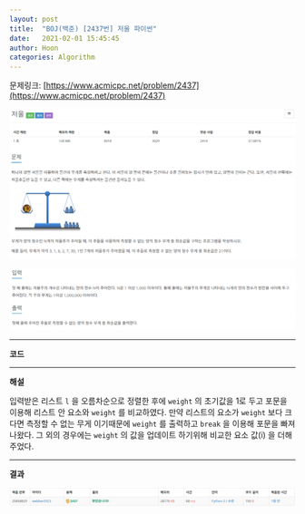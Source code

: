 ```yaml
---
layout: post
title:  "BOJ(백준) [2437번] 저울 파이썬"
date:   2021-02-01 15:45:45
author: Hoon
categories: Algorithm
---
```


문제링크: [https://www.acmicpc.net/problem/2437](https://www.acmicpc.net/problem/2437)

![저울_문제_1.PNG](https://github.com/hoon-923/hoon-923.github.io/blob/main/_images/Algorithm/BOJ/2437/%EC%A0%80%EC%9A%B8_%EB%AC%B8%EC%A0%9C_1.PNG?raw=true)

![저울_문제_2.PNG](https://github.com/hoon-923/hoon-923.github.io/blob/main/_images/Algorithm/BOJ/2437/%EC%A0%80%EC%9A%B8_%EB%AC%B8%EC%A0%9C_2.PNG?raw=true)

----

**코드**

<script src="https://gist.github.com/hoon-923/d37a656143a4da052f06ba29e62d302d.js"></script>

----

**해설**

입력받은 리스트 `l` 을 오름차순으로 정렬한 후에 `weight` 의 초기값을 1로 두고 포문을 이용해 리스트 안 요소와 `weight` 를 비교하였다. 만약 리스트의 요소가 `weight` 보다 크다면 측정할 수 없는 무게 이기때문에 `weight` 를 출력하고 `break` 을 이용해 포문을 빠져나왔다. 그 외의 경우에는 `weight` 의 값을 업데이트 하기위해 비교한 요소 값(i) 을 더해주었다.

----

**결과**

![저울_결과.PNG](https://github.com/hoon-923/hoon-923.github.io/blob/main/_images/Algorithm/BOJ/2437/%EC%A0%80%EC%9A%B8_%EA%B2%B0%EA%B3%BC.PNG?raw=true)